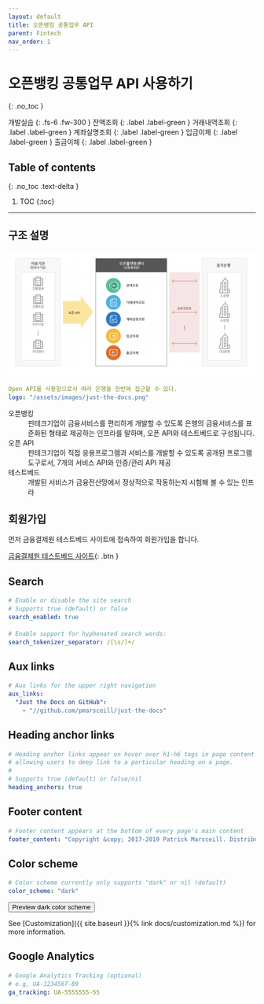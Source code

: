 ```yaml
---
layout: default
title: 오픈뱅킹 공통업무 API
parent: Fintech
nav_order: 1
---
```


# 오픈뱅킹 공통업무 API 사용하기
{: .no_toc }

개발실습
{: .fs-6 .fw-300 }
잔액조회
{: .label .label-green }
거래내역조회
{: .label .label-green } 
계좌실명조회
{: .label .label-green }
입금이체
{: .label .label-green }
출금이체
{: .label .label-green }

## Table of contents
{: .no_toc .text-delta }

1. TOC
{:toc}

---

## 구조 설명

![](/assets/images/fintech/bankingApi/open1.png)

```yaml
Open API를 사용함으로서 여러 은행을 한번에 접근할 수 있다.
logo: "/assets/images/just-the-docs.png"
```

<dl>
    <dt>오픈뱅킹</dt>
    <dd>
    핀테크기업이 금융서비스를 편리하게 개발할 수 있도록 은행의 금융서비스를 표준화된 형태로 제공하는 인프라를 말하며, 오픈 API와 테스트베드로 구성됩니다.
    </dd>
    <dt>오픈 API</dt>
    <dd>핀테크기업이 직접 응용프로그램과 서비스를 개발할 수 있도록 공개된 프로그램 도구로서, 7개의 서비스 API와 인증/관리 API 제공</dd>
    <dt>테스트베드</dt>
    <dd>개발된 서비스가 금융전산망에서 정상적으로 작동하는지 시험해 볼 수 있는 인프라</dd>
</dl>

## 회원가입


먼저 금융결제원 테스트베드 사이트에 접속하여 회원가입을 합니다.

[금융결제원 테스트베드 사이트](https://developers.open-platform.or.kr){: .btn }


## Search

```yaml
# Enable or disable the site search
# Supports true (default) or false
search_enabled: true

# Enable support for hyphenated search words:
search_tokenizer_separator: /[\s/]+/

```

## Aux links

```yaml
# Aux links for the upper right navigation
aux_links:
  "Just the Docs on GitHub":
    - "//github.com/pmarsceill/just-the-docs"
```

## Heading anchor links

```yaml
# Heading anchor links appear on hover over h1-h6 tags in page content
# allowing users to deep link to a particular heading on a page.
#
# Supports true (default) or false/nil
heading_anchors: true
```

## Footer content

```yaml
# Footer content appears at the bottom of every page's main content
footer_content: "Copyright &copy; 2017-2019 Patrick Marsceill. Distributed by an <a href=\"https://github.com/pmarsceill/just-the-docs/tree/master/LICENSE.txt\">MIT license.</a>"
```

## Color scheme

```yaml
# Color scheme currently only supports "dark" or nil (default)
color_scheme: "dark"
```
<button class="btn js-toggle-dark-mode">Preview dark color scheme</button>


<script type="text/javascript" src="{{ absolute_url }}"></script>

See [Customization]({{ site.baseurl }}{% link docs/customization.md %}) for more information.

## Google Analytics

```yaml
# Google Analytics Tracking (optional)
# e.g, UA-1234567-89
ga_tracking: UA-5555555-55
```
